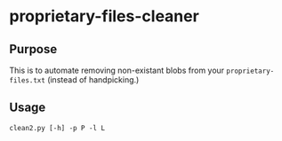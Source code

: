 # proprietary-files-cleaner

## Purpose
This is to automate removing non-existant blobs from your `proprietary-files.txt` (instead of handpicking.)

## Usage
`clean2.py [-h] -p P -l L`
